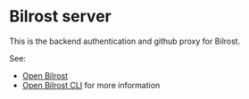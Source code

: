 # Bilrost server

This is the backend authentication and github proxy for Bilrost.

See:
* [Open Bilrost](https://github.com/fl4re/open_bilrost)
* [Open Bilrost CLI](https://github.com/fl4re/open_bilrost_cli)
for more information
